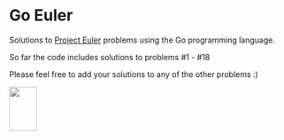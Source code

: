 # Go Euler

Solutions to <a href="https://projecteuler.net">Project Euler</a> problems using the Go programming language.

So far the code includes solutions to problems #1 - #18

Please feel free to add your solutions to any of the other problems :)

<img src="http://golang.org/doc/gopher/frontpage.png" width="50px" height="80px" />



